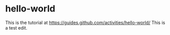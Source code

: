 # hello-world
This is the tutorial at https://guides.github.com/activities/hello-world/
This is a test edit.
